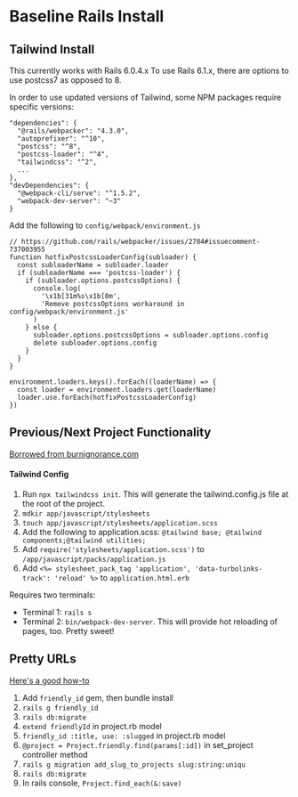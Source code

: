 # Baseline Rails Install

## Tailwind Install

This currently works with Rails 6.0.4.x To use Rails 6.1.x, there are options to use postcss7 as opposed to 8.

In order to use updated versions of Tailwind, some NPM packages require specific versions:

```
"dependencies": {
  "@rails/webpacker": "4.3.0",
  "autoprefixer": "^10",
  "postcss": "^8",
  "postcss-loader": "^4",
  "tailwindcss": "^2",
  ...
},
"devDependencies": {
  "@webpack-cli/serve": "^1.5.2",
  "webpack-dev-server": "~3"
}
```

Add the following to `config/webpack/environment.js`

```
// https://github.com/rails/webpacker/issues/2784#issuecomment-737003955
function hotfixPostcssLoaderConfig(subloader) {
  const subloaderName = subloader.loader
  if (subloaderName === 'postcss-loader') {
    if (subloader.options.postcssOptions) {
      console.log(
        '\x1b[31m%s\x1b[0m',
        'Remove postcssOptions workaround in config/webpack/environment.js'
      )
    } else {
      subloader.options.postcssOptions = subloader.options.config
      delete subloader.options.config
    }
  }
}

environment.loaders.keys().forEach((loaderName) => {
  const loader = environment.loaders.get(loaderName)
  loader.use.forEach(hotfixPostcssLoaderConfig)
})

```

## Previous/Next Project Functionality

[Borrowed from burnignorance.com](http://burnignorance.com/ruby-development-tips/render-prev-next-record-from-show-page-in-rails/)

#### Tailwind Config

1. Run `npx tailwindcss init`. This will generate the tailwind.config.js file at the root of the project.
1. `mdkir app/javascript/stylesheets`
1. `touch app/javascript/stylesheets/application.scss`
1. Add the following to application.scss: `@tailwind base; @tailwind components;@tailwind utilities;`
1. Add `require('stylesheets/application.scss')` to `/app/javascript/packs/application.js`
1. Add `<%= stylesheet_pack_tag 'application', 'data-turbolinks-track': 'reload' %>` to `application.html.erb`

Requires two terminals:

- Terminal 1: `rails s`
- Terminal 2: `bin/webpack-dev-server`. This will provide hot reloading of pages, too. Pretty sweet!

## Pretty URLs

[Here's a good how-to](https://www.youtube.com/watch?v=uEw3Q5nLtPI)

1. Add `friendly_id` gem, then bundle install
1. `rails g friendly_id`
1. `rails db:migrate`
1. `extend friendlyId` in project.rb model
1. `friendly_id :title, use: :slugged` in project.rb model
1. `@project = Project.friendly.find(params[:id])` in set_project controller method
1. `rails g migration add_slug_to_projects slug:string:uniqu`
1. `rails db:migrate`
1. In rails console, `Project.find_each(&:save)`
